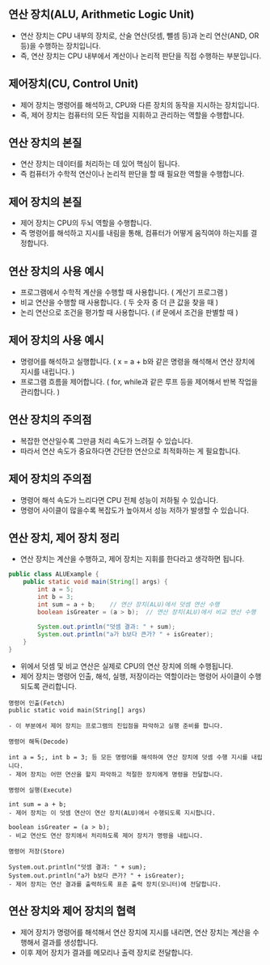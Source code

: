 연산 장치(ALU, Arithmetic Logic Unit)
---------------------------------------------------
- 연산 장치는 CPU 내부의 장치로, 산술 연산(덧셈, 뺄셈 등)과 논리 연산(AND, OR 등)을 수행하는 장치입니다.
- 즉, 연산 장치는 CPU 내부에서 계산이나 논리적 판단을 직접 수행하는 부분입니다.

제어장치(CU, Control Unit)
---------------------------------------------------
- 제어 장치는 명령어를 해석하고, CPU와 다른 장치의 동작을 지시하는 장치입니다.
- 즉, 제어 장치는 컴퓨터의 모든 작업을 지휘하고 관리하는 역할을 수행합니다.

연산 장치의 본질
-------------------------------------------------
- 연산 장치는 데이터를 처리하는 데 있어 핵심이 됩니다.
- 즉 컴퓨터가 수학적 연산이나 논리적 판단을 할 때 필요한 역할을 수행합니다.

제어 장치의 본질
-----------------------------------------------
- 제어 장치는 CPU의 두뇌 역할을 수행합니다.
- 즉 명령어를 해석하고 지시를 내림을 통해, 컴퓨터가 어떻게 움직여야 하는지를 결정합니다.

연산 장치의 사용 예시
-------------------------------------------------
- 프로그램에서 수학적 계산을 수행할 때 사용합니다. ( 계산기 프로그램 )
- 비교 연산을 수행할 때 사용합니다. ( 두 숫자 중 더 큰 값을 찾을 때 )
- 논리 연산으로 조건을 평가할 때 사용합니다. ( if 문에서 조건을 판별할 때 )

제어 장치의 사용 예시
------------------------------------------------
- 명령어를 해석하고 실행합니다. ( x = a + b와 같은 명령을 해석해서 연산 장치에 지시를 내립니다. )
- 프로그램 흐름을 제어합니다. ( for, while과 같은 루프 등을 제어해서 반복 작업을 관리합니다. )

연산 장치의 주의점
-------------------------------------------------
- 복잡한 연산일수록 그만큼 처리 속도가 느려질 수 있습니다.
- 따라서 연산 속도가 중요하다면 간단한 연산으로 최적화하는 게 필요합니다.

제어 장치의 주의점
------------------------------------------------
- 명령어 해석 속도가 느리다면 CPU 전체 성능이 저하될 수 있습니다.
- 명령어 사이클이 많을수록 복잡도가 높아져서 성능 저하가 발생할 수 있습니다.

연산 장치, 제어 장치 정리
-----------------------------------------------
- 연산 장치는 계산을 수행하고, 제어 장치는 지휘를 한다라고 생각하면 됩니다.

```java
public class ALUExample {
    public static void main(String[] args) {
        int a = 5;
        int b = 3;
        int sum = a + b;    // 연산 장치(ALU)에서 덧셈 연산 수행
        boolean isGreater = (a > b);  // 연산 장치(ALU)에서 비교 연산 수행
        
        System.out.println("덧셈 결과: " + sum);
        System.out.println("a가 b보다 큰가? " + isGreater);
    }
}
```
- 위에서 덧셈 및 비교 연산은 실제로 CPU의 연산 장치에 의해 수행됩니다.
- 제어 장치는 명령어 인출, 해석, 실행, 저장이라는 역할이라는 명령어 사이클이 수행되도록 관리합니다.

```
명령어 인출(Fetch)
public static void main(String[] args)

- 이 부분에서 제어 장치는 프로그램의 진입점을 파악하고 실행 준비를 합니다.

명령어 해독(Decode)

int a = 5;, int b = 3; 등 모든 명령어를 해석하여 연산 장치에 덧셈 수행 지시를 내립니다.
- 제어 장치는 어떤 연산을 할지 파악하고 적절한 장치에게 명령을 전달합니다.

명령어 실행(Execute)

int sum = a + b;
- 제어 장치는 이 덧셈 연산이 연산 장치(ALU)에서 수행되도록 지시합니다.

boolean isGreater = (a > b);
- 비교 연산도 연산 장치에서 처리하도록 제어 장치가 명령을 내립니다.

명령어 저장(Store)

System.out.println("덧셈 결과: " + sum);
System.out.println("a가 b보다 큰가? " + isGreater);
- 제어 장치는 연산 결과를 출력하도록 표준 출력 장치(모니터)에 전달합니다.
```

연산 장치와 제어 장치의 협력
--------------------------------------
- 제어 장치가 명령어를 해석해서 연산 장치에 지시를 내리면, 연산 장치는 계산을 수행해서 결과를 생성합니다.
- 이후 제어 장치가 결과를 메모리나 출력 장치로 전달합니다.



